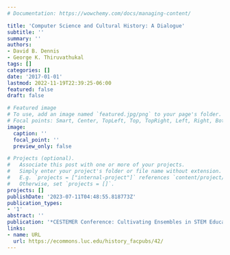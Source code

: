 ```yaml
---
# Documentation: https://wowchemy.com/docs/managing-content/

title: 'Computer Science and Cultural History: A Dialogue'
subtitle: ''
summary: ''
authors:
- David B. Dennis
- George K. Thiruvathukal
tags: []
categories: []
date: '2017-01-01'
lastmod: 2022-11-19T22:39:25-06:00
featured: false
draft: false

# Featured image
# To use, add an image named `featured.jpg/png` to your page's folder.
# Focal points: Smart, Center, TopLeft, Top, TopRight, Left, Right, BottomLeft, Bottom, BottomRight.
image:
  caption: ''
  focal_point: ''
  preview_only: false

# Projects (optional).
#   Associate this post with one or more of your projects.
#   Simply enter your project's folder or file name without extension.
#   E.g. `projects = ["internal-project"]` references `content/project/deep-learning/index.md`.
#   Otherwise, set `projects = []`.
projects: []
publishDate: '2023-07-11T04:48:55.818773Z'
publication_types:
- '1'
abstract: ''
publication: '*CESTEMER Conference: Cultivating Ensembles in STEM Education and Research*'
links:
- name: URL
  url: https://ecommons.luc.edu/history_facpubs/42/
---
```


